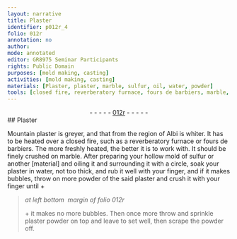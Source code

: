 ```yaml
---
layout: narrative
title: Plaster
identifier: p012r_4
folio: 012r
annotation: no
author:
mode: annotated
editor: GR8975 Seminar Participants
rights: Public Domain
purposes: [mold making, casting]
activities: [mold making, casting]
materials: [Plaster, plaster, marble, sulfur, oil, water, powder]
tools: [closed fire, reverberatory furnace, fours de barbiers, marble, hollow mold, circle]
---
```


 <div class="folio" align="center">- - - - - <a href="http://gallica.bnf.fr/ark:/12148/btv1b10500001g/f29.image" target="_blank">012r</a> - - - - - </div> 
##  <span class="material">Plaster</span> 

 
 <span class="activity"></span> <span class="activity"></span>  <span class="material_format">Mountain <span class="material">plaster</span></span> is <span class="color">grey</span>er, and that from the region of <span class="place">Albi</span> is <span class="color">white</span>r. It has to be heated over a <span class="tool">closed fire</span>, such as a <span class="tool">reverberatory furnace</span> or <span class="tool"><span class="foreign">fours de barbiers</span></span>. The more freshly heated, the better it is to work with. It should be finely crushed on <span class="tool"><span class="material">marble</span></span>. After preparing your <span class="tool">hollow mold</span> of <span class="material">sulfur</span> or another [material] and <span class="material">oil</span>ing it and surrounding it with a <span class="tool">circle</span>, soak your <span class="material">plaster</span> in <span class="material">water</span>, not too thick, and rub it well with your finger, and if it makes bubbles, throw on more <span class="material_format">powder of the said <span class="material">plaster</span></span> and crush it with your finger until \+ 
 
> *at left bottom  margin of folio 012r*
> 
>  <span class="activity"></span> \+ it makes no more bubbles. Then once more throw and sprinkle <span class="material_format"><span class="material">plaster</span> powder</span> on top and leave to set well, then scrape the <span class="material">powder</span> off.
 
